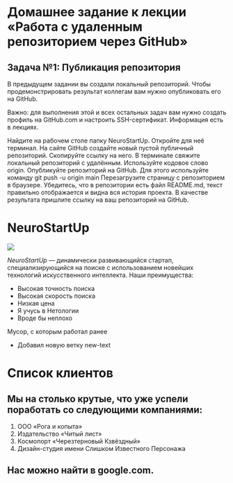 # Домашнее задание к лекции «Работа с удаленным репозиторием через GitHub»
## Задача №1: Публикация репозитория
В предыдущем задании вы создали локальный репозиторий. Чтобы продемонстрировать результат коллегам вам нужно опубликовать его на GitHub.

Важно: для выполнения этой и всех остальных задач вам нужно создать профиль на GitHub.com и настроить SSH-сертификат. Информация есть в лекциях.

Найдите на рабочем столе папку NeuroStartUp. Откройте для неё терминал.
На сайте GitHub создайте новый пустой публичный репозиторий. Скопируйте ссылку на него.
В терминале свяжите локальный репозиторий с удалённым. Используйте кодовое слово origin.
Опубликуйте репозиторий на GitHub. Для этого используйте команду git push -u origin main
Перезагрузите страницу с репозиторием в браузере. Убедитесь, что в репозитории есть файл README.md, текст правильно отображается и видна вся история проекта.
В качестве результата пришлите ссылку на ваш репозиторий на GitHub.
# NeuroStartUp
![](https://netology-code.github.io/git-homeworks/introduction/assets/logo.png)

*NeuroStartUp* — динамически развивающийся стартап, специализирующийся на поиске с использованием новейших технологий искусственного интеллекта.
Наши преимущества:
* Высокая точность поиска
* Высокая скорость поиска
* Низкая цена
* Я учусь в Нетологии
* Вроде бы неплохо

Мусор, с которым работал ранее
* Добавил новую ветку new-text
# Список клиентов
## Мы на столько крутые, что уже успели поработать со следующими компаниями:

1. ООО «Рога и копыта»
2. Издательство «Читый лист»
3. Космопорт «Черезтерновый Кзвёздный»
4. Дизайн-студия имени Слишком Известного Персонажа
## Нас можно найти в google.com.
